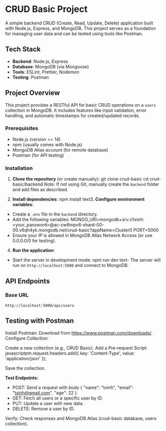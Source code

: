 # CRUD Basic Project

A simple backend CRUD (Create, Read, Update, Delete) application built with Node.js, Express, and MongoDB. This project serves as a foundation for managing user data and can be tested using tools like Postman.

## Tech Stack
- **Backend**: Node.js, Express
- **Database**: MongoDB (via Mongoose)
- **Tools**: ESLint, Prettier, Nodemon
- **Testing**: Postman

## Project Overview
This project provides a RESTful API for basic CRUD operations on a `users` collection in MongoDB. It includes features like input validation, error handling, and automatic timestamps for created/updated records.

### Prerequisites
- Node.js (version >= 14)
- npm (usually comes with Node.js)
- MongoDB Atlas account (for remote database)
- Postman (for API testing)

### Installation
1. **Clone the repository** (or create manually):
git clone <your-repo-url> crud-basic
cd crud-basic/backend
*Note*: If not using Git, manually create the `backend` folder and add files as described.

3. **Install dependencies**:
npm install
text3. **Configure environment variables**:
- Create a `.env` file in the `backend` directory.
- Add the following variables:
MONGO_URI=mongodb+srv://txinh:<your_password>@ac-cw8mpv6-shard-00-00.v6qh4yk.mongodb.net/crud-basic?appName=Cluster0
PORT=5000
- Ensure your IP is allowed in MongoDB Atlas Network Access (or use 0.0.0.0/0 for testing).

4. **Run the application**:
- Start the server in development mode:
npm run dev
text- The server will run on `http://localhost:5000` and connect to MongoDB.

## API Endpoints

### Base URL
`http://localhost:5000/api/users`


## Testing with Postman

Install Postman: Download from https://www.postman.com/downloads/.
Configure Collection:

Create a new collection (e.g., CRUD Basic).
Add a Pre-request Script:
javascriptpm.request.headers.add({ key: 'Content-Type', value: 'application/json' });

Save the collection.


**Test Endpoints:**

- POST: Send a request with body { "name": "txinh", "email": "txinh@gmail.com", "age": 22 }.
- GET: Fetch all users or a specific user by ID.
- PUT: Update a user with new data.
- DELETE: Remove a user by ID.


Verify: Check responses and MongoDB Atlas (crud-basic database, users collection).
